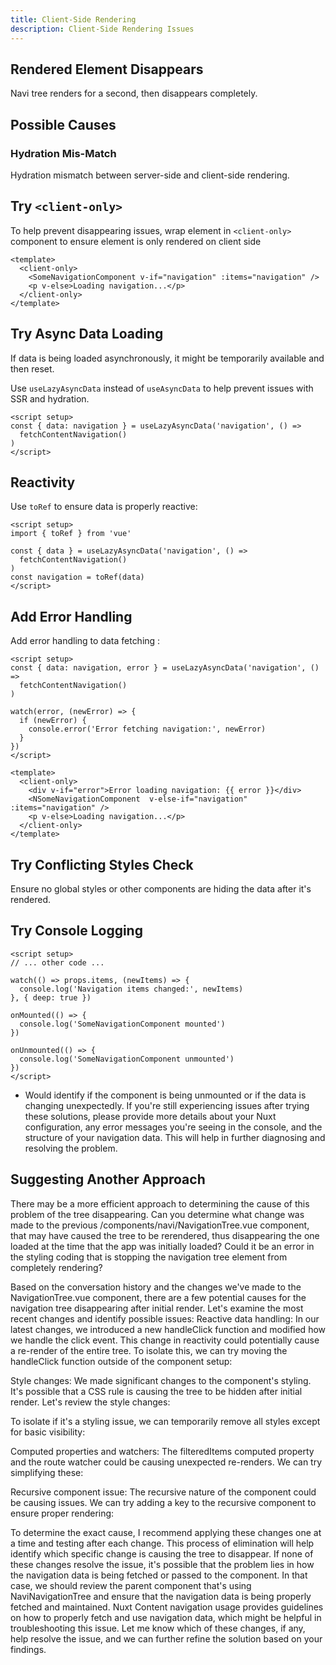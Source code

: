 ```yaml
---
title: Client-Side Rendering
description: Client-Side Rendering Issues
---
```


## Rendered Element Disappears

Navi tree renders for a second, then disappears completely.

## Possible Causes

### Hydration Mis-Match

Hydration mismatch between server-side and client-side rendering. 

## Try `<client-only>`

To help prevent disappearing issues, wrap element in `<client-only>` component to ensure element is only rendered on client side

```vue
<template>
  <client-only>
    <SomeNavigationComponent v-if="navigation" :items="navigation" />
    <p v-else>Loading navigation...</p>
  </client-only>
</template>
```

## Try Async Data Loading

If data is being loaded asynchronously, it might be temporarily available and then reset. 

Use `useLazyAsyncData` instead of `useAsyncData` to help prevent issues with SSR and hydration.

```vue
<script setup>
const { data: navigation } = useLazyAsyncData('navigation', () => 
  fetchContentNavigation()
)
</script>
```

## Reactivity

Use `toRef` to ensure data is properly reactive:

```vue
<script setup>
import { toRef } from 'vue'

const { data } = useLazyAsyncData('navigation', () => 
  fetchContentNavigation()
)
const navigation = toRef(data)
</script>
```

## Add Error Handling

Add error handling to data fetching :

```vue
<script setup>
const { data: navigation, error } = useLazyAsyncData('navigation', () => 
  fetchContentNavigation()
)

watch(error, (newError) => {
  if (newError) {
    console.error('Error fetching navigation:', newError)
  }
})
</script>

<template>
  <client-only>
    <div v-if="error">Error loading navigation: {{ error }}</div>
    <NSomeNavigationComponent  v-else-if="navigation" :items="navigation" />
    <p v-else>Loading navigation...</p>
  </client-only>
</template>
```

## Try Conflicting Styles Check

Ensure no global styles or other components are hiding the data after it's rendered.


## Try Console Logging


```vue
<script setup>
// ... other code ...

watch(() => props.items, (newItems) => {
  console.log('Navigation items changed:', newItems)
}, { deep: true })

onMounted(() => {
  console.log('SomeNavigationComponent mounted')
})

onUnmounted(() => {
  console.log('SomeNavigationComponent unmounted')
})
</script>
```
- Would identify if the component is being unmounted or if the data is changing unexpectedly.
If you're still experiencing issues after trying these solutions, please provide more details about your Nuxt configuration, any error messages you're seeing in the console, and the structure of your navigation data. This will help in further diagnosing and resolving the problem.


## Suggesting Another Approach

There may be a more efficient approach to determining the cause of this problem of the tree disappearing.  Can you determine what change was made to the previous /components/navi/NavigationTree.vue component, that may have caused the tree to be rerendered, thus disappearing the one loaded at the time that the app was initially loaded?  Could it be an error in the styling coding that is stopping the navigation tree element from completely rendering? 


Based on the conversation history and the changes we've made to the NavigationTree.vue component, there are a few potential causes for the navigation tree disappearing after initial render. Let's examine the most recent changes and identify possible issues:
Reactive data handling: In our latest changes, we introduced a new handleClick function and modified how we handle the click event. This change in reactivity could potentially cause a re-render of the entire tree. To isolate this, we can try moving the handleClick function outside of the component setup:

<script setup lang="ts">
// ... other imports and code

const handleClick = (event: Event, item: any, toggleExpand: Function) => {
  if (hasChildren(item)) {
    event.preventDefault()
    toggleExpand(item._path)
  }
}
</script>
Style changes: We made significant changes to the component's styling. It's possible that a CSS rule is causing the tree to be hidden after initial render. Let's review the style changes:

<style scoped>
.nav-tree {
  padding-left: 0;
  list-style-type: none;
}

.nav-subtree {
  padding-left: 1rem;
  list-style-type: none;
}

li {
  margin-bottom: 0.5rem;
}

.nav-item {
  display: flex;
}

.nav-link {
  display: flex;
  align-items: center;
  text-decoration: none;
  color: inherit;
  width: 100%;
}

.link-text {
  flex-grow: 1;
}

.expand-icon {
  margin-left: 0.5em;
}
</style>
To isolate if it's a styling issue, we can temporarily remove all styles except for basic visibility:

<style scoped>
.nav-tree, .nav-subtree {
  display: block !important;
  visibility: visible !important;
}
</style>
Computed properties and watchers: The filteredItems computed property and the route watcher could be causing unexpected re-renders. We can try simplifying these:

<script setup lang="ts">
// ... other code

const filteredItems = computed(() => props.items)

// Remove the route watcher for now
// watch(() => route.path, ...)
</script>
Recursive component issue: The recursive nature of the component could be causing issues. We can try adding a key to the recursive component to ensure proper rendering:

<template>
  <!-- ... other template code ... -->
  <NaviNavigationTree 
    v-if="expandedItems.has(item._path) && hasChildren(item)"
    :items="getFilteredChildren(item)"
    :depth="depth + 1"
    :key="item._path"
  />
  <!-- ... -->
</template>
To determine the exact cause, I recommend applying these changes one at a time and testing after each change. This process of elimination will help identify which specific change is causing the tree to disappear.
If none of these changes resolve the issue, it's possible that the problem lies in how the navigation data is being fetched or passed to the component. In that case, we should review the parent component that's using NaviNavigationTree and ensure that the navigation data is being properly fetched and maintained.
Nuxt Content navigation usage provides guidelines on how to properly fetch and use navigation data, which might be helpful in troubleshooting this issue.
Let me know which of these changes, if any, help resolve the issue, and we can further refine the solution based on your findings.